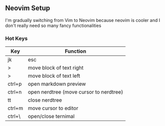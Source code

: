 ## Neovim Setup
I'm gradually switching from Vim to Neovim
because neovim is cooler and I don't really need so many fancy functionalities 

### Hot Keys

Key | Function 
--- | --------
jk  | esc
>  | move block of text right
>  | move block of text left
ctrl+p | open markdown preview
ctrl+n | open nerdtree (move cursor to nerdtree)
tt     | close nerdtree
ctrl+m | move cursor to editor
ctrl+\ | open/close ternimal








